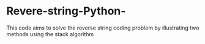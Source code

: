 # Revere-string-Python-

This code aims to solve the reverse string coding problem by illustrating two methods using the stack algorithm
